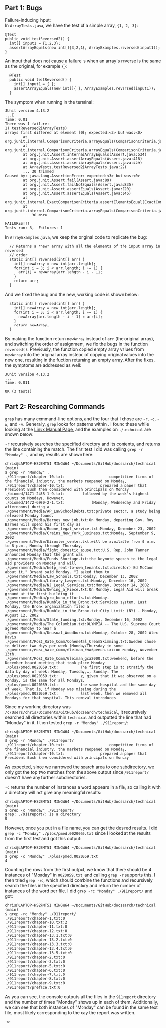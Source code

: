 ## Part 1: Bugs  
Failure-inducing input:  
In `ArrayTests.java`, we have the test of a simple array, `{1, 2, 3}`:  
```
@Test
public void testReversed2() {
  int[] input1 = {1,2,3};
  assertArrayEquals(new int[]{3,2,1}, ArrayExamples.reversed(input1));
}
```
An input that does not cause a failure is when an array's reverse is the same as the original, for example `{}`:
```
  @Test
  public void testReversed() {
    int[] input1 = { };
    assertArrayEquals(new int[]{ }, ArrayExamples.reversed(input1));
  }
```  
The symptom when running in the terminal:
```
JUnit version 4.13.2
...E
Time: 0.01
There was 1 failure:
1) testReversed2(ArrayTests)
arrays first differed at element [0]; expected:<3> but was:<0>
        at org.junit.internal.ComparisonCriteria.arrayEquals(ComparisonCriteria.java:78)
        at org.junit.internal.ComparisonCriteria.arrayEquals(ComparisonCriteria.java:28)
        at org.junit.Assert.internalArrayEquals(Assert.java:534)
        at org.junit.Assert.assertArrayEquals(Assert.java:418)
        at org.junit.Assert.assertArrayEquals(Assert.java:429)
        at ArrayTests.testReversed2(ArrayTests.java:22)
        ... 30 trimmed
Caused by: java.lang.AssertionError: expected:<3> but was:<0>
        at org.junit.Assert.fail(Assert.java:89)
        at org.junit.Assert.failNotEquals(Assert.java:835)
        at org.junit.Assert.assertEquals(Assert.java:120)
        at org.junit.Assert.assertEquals(Assert.java:146)
        at org.junit.internal.ExactComparisonCriteria.assertElementsEqual(ExactComparisonCriteria.java:8)
        at org.junit.internal.ComparisonCriteria.arrayEquals(ComparisonCriteria.java:76)
        ... 36 more

FAILURES!!!
Tests run: 3,  Failures: 1
```
In `ArrayExamples.java`, we keep the original code to replicate the bug:  
```
  // Returns a *new* array with all the elements of the input array in reversed
  // order
  static int[] reversed(int[] arr) {
    int[] newArray = new int[arr.length];
    for(int i = 0; i < arr.length; i += 1) {
      arr[i] = newArray[arr.length - i - 1];
    }
    return arr;
  }
```
And we fixed the bug and the new, working code is shown below:
```
  static int[] reversed(int[] arr) {
    int[] newArray = new int[arr.length];
    for(int i = 0; i < arr.length; i += 1) {
      newArray[arr.length - i - 1] = arr[i];
    }
    return newArray;
  }
```  
By making the function return `newArray` instead of `arr` (the original array), and switching the order of assignment, we fix the bugs in the function `reversed()`. Previously, the function copied empty array values from `newArray` into the original array instead of copying original values into the new one, resulting in the fuction returning an empty array. After the fixes, the symptoms are addressed as well:
```
JUnit version 4.13.2
...
Time: 0.011

OK (3 tests)
```

## Part 2: Researching Commands  

`grep` has many command-line options, and the four that I chose are `-r`, `-c`, `-w`, and `-v`. Generally, `grep` looks for patterns within . I found these while looking at the [Linux Manual Page](https://man7.org/linux/man-pages/man1/grep.1.html), and the examples on `./technical` are shown below:  

`-r` recursively searches the specified directory and its contents, and returns the line containing the match. The first test I did was calling `grep -r "Monday" .`, and my results are shown here:  
```
chris@LAPTOP-HS27MT5I MINGW64 ~/Documents/GitHub/docsearch/technical (main)
$ grep -r "Monday" .
./911report/chapter-10.txt:                    competitive firms of the financial industry, the markets reopened on Monday,
./911report/chapter-10.txt:                prepared a paper that President Bush then considered with principals on Monday
./biomed/1471-2458-1-9.txt:        followed by the week's highest counts on Mondays. However,
./biomed/1472-6920-2-1.txt:            (Monday, Wednesday and Friday afternoons) during a
./government/Media/AP_LawSchoolDebts.txt:private sector, a study being released Monday found.
./government/Media/Barnes_new_job.txt:On Monday, departing Gov. Roy Barnes will spend his first day as
./government/Media/Boone_legal_service.txt:Monday, December 23, 2002
./government/Media/Crains_New_York_Business.txt:Monday, September 9, 2002
./government/Media/Disaster_center.txt:will be available from 8 a.m. to 8 p.m., Monday through Thursday,
./government/Media/fight_domestic_abuse.txt:U.S. Rep. John Tanner announced Monday that the grant was
./government/Media/Funds_Shortage.txt:the keynote speech to the legal aid providers on Monday and will
./government/Media/help_rent-to-own_tenants.txt:director) Ed McCann about it," Bryant said Monday. "I asked them to
./government/Media/Law_Schools.txt:Monday, December 16, 2002
./government/Media/Library_Lawyers.txt:Monday, December 16, 2002
./government/Media/NJ_Legal_Services.txt:Monday, October 14, 2002
./government/Media/Owning_a_Piece.txt:On Monday, Legal Aid will break ground at the first building it
./government/Media/pro_bono_efforts.txt:Monday.
./government/Media/Rumble_in_the_Bronx.txt:Services system. Last Monday, the Bronx organization filed a
./government/Media/Rumble_in_the_Bronx.txt:City Limits (NY) - Monday, August 12, 2002
./government/Media/State_funding.txt:Monday, December 16, 2002
./government/Media/The_Columbian.txt:OLYMPIA -- The U.S. Supreme Court agreed Monday to hear a
./government/Media/Unusual_Woodburn.txt:Monday, October 28, 2002 Alex Davis
./government/Post_Rate_Comm/Cohenetal_CreamSkimming.txt:Sweden chose to deliver two days per week (Monday/Thursday in some
./government/Post_Rate_Comm/Gleiman_EMASpeech.txt:on Monday, November 13th.
./government/Post_Rate_Comm/Gleiman_gca2000.txt:weekend, before the December board meeting that took place Monday
./plos/pmed.0020059.txt:          The first step is to stratify the data by day of week: Monday, Tuesday,…, Sunday. The
./plos/pmed.0020059.txt:          z, given that it was observed on a Monday, is the same for all Mondays,
./plos/pmed.0020059.txt:          the same hospital and the same day of week. That is, if Monday was missing during the
./plos/pmed.0020059.txt:          last week, then we removed all Mondays for that hospital. This removal introduces
```  
Since my working directory was `/c/Users/chris/Documents/GitHub/docsearch/technical`, it recursively searched all directories within `technical` and outputted the line that had "Monday" in it. I then tested `grep -r "Monday" ./911report/`:  
```
chris@LAPTOP-HS27MT5I MINGW64 ~/Documents/GitHub/docsearch/technical (main)
$ grep -r "Monday" ./911report/
./911report/chapter-10.txt:                    competitive firms of the financial industry, the markets reopened on Monday,
./911report/chapter-10.txt:                prepared a paper that President Bush then considered with principals on Monday
```
As expected, since we narrowed the search area to one subdirectory, we only got the top two matches from the above output since `/911report/` doesn't have any further subdirectories.  
  
`-c` returns the number of instances a word appears in a file, so calling it with a directory will not give any meaningful results:  
```
chris@LAPTOP-HS27MT5I MINGW64 ~/Documents/GitHub/docsearch/technical (main)
$ grep -c "Monday" ./911report/
grep: ./911report/: Is a directory
0
```  
However, once you put in a file name, you can get the desired results. I did `grep -c "Monday" ./plos/pmed.0020059.txt` since I looked at the results from the first test and got this output:  
```
chris@LAPTOP-HS27MT5I MINGW64 ~/Documents/GitHub/docsearch/technical (main)
$ grep -c "Monday" ./plos/pmed.0020059.txt
4
```
Counting the rows from the first output, we know that there should be 4 instances of "Monday" in `0020059.txt`, and calling `grep -r` supports this. I then tried `grep -rc`, which should combine the functions and recursively search the files in the specified directory and return the number of instances of the word per file. I did `grep -rc "Monday" ./911report/` and got:
```
chris@LAPTOP-HS27MT5I MINGW64 ~/Documents/GitHub/docsearch/technical (main)
$ grep -rc "Monday" ./911report/
./911report/chapter-1.txt:0
./911report/chapter-10.txt:2
./911report/chapter-11.txt:0
./911report/chapter-12.txt:0
./911report/chapter-13.1.txt:0
./911report/chapter-13.2.txt:0
./911report/chapter-13.3.txt:0
./911report/chapter-13.4.txt:0
./911report/chapter-13.5.txt:0
./911report/chapter-2.txt:0
./911report/chapter-3.txt:0
./911report/chapter-5.txt:0
./911report/chapter-6.txt:0
./911report/chapter-7.txt:0
./911report/chapter-8.txt:0
./911report/chapter-9.txt:0
./911report/preface.txt:0
```
As you can see, the console outputs all the files in the `911report` directory and the number of times "Monday" shows up in each of them. Additionally, we can see that both instances of "Monday" can be found in the same text file, most likely corresponding to the day the report was written.  

`-w`
